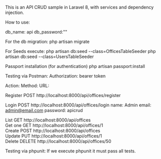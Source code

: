 This is an API CRUD sample in Laravel 8, with services and dependency injection.

How to use:

db_name: api 
db_password:""

For the db migration:
php artisan migrate

For Seeds execute:
php artisan db:seed --class=OfficesTableSeeder
php artisan db:seed --class=UsersTableSeeder

Passport installation (for authentication)
php artisan passport:install


Testing via Postman:
Authorization: bearer token 

Action:		Method:		URL:

Register	POST	http://localhost:8000/api/offices/register

Login		POST	http://localhost:8000/api/offices/login  name: Admin   email: admin@email.com   password: apicrud

List		GET		http://localhost:8000/api/offices	    
Get one		GET		http://localhost:8000/api/offices/1	    
Create		POST 	http://localhost:8000/api/offices   
Update		PUT		http://localhost:8000/api/offices/1	  
Delete		DELETE	http://localhost:8000/api/offices/50 	

Testing via phpunit:
If we execute phpunit it must pass all tests.
